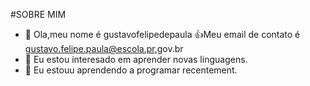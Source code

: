 #SOBRE MIM

- 👋 Ola,meu nome é gustavofelipedepaula
:+1:Meu email de contato é gustavo.felipe.paula@escola.pr,gov.br
- 👀 Eu estou interesado em aprender novas linguagens.
- 🌱 Eu estouu aprendendo a programar recentement.

